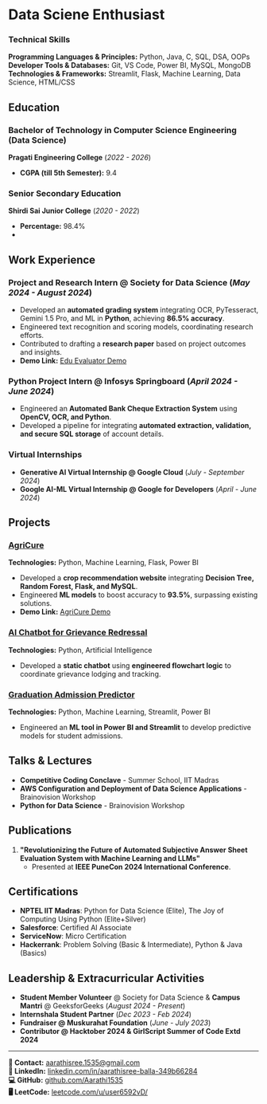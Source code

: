 # Data Sciene Enthusiast

### Technical Skills
**Programming Languages & Principles:** Python, Java, C, SQL, DSA, OOPs  
**Developer Tools & Databases:** Git, VS Code, Power BI, MySQL, MongoDB  
**Technologies & Frameworks:** Streamlit, Flask, Machine Learning, Data Science, HTML/CSS  

## Education
### Bachelor of Technology in Computer Science Engineering (Data Science)  
**Pragati Engineering College** (_2022 - 2026_)  
- **CGPA (till 5th Semester):** 9.4  

### Senior Secondary Education  
**Shirdi Sai Junior College** (_2020 - 2022_)  
- **Percentage:** 98.4%
- 
## Work Experience

### **Project and Research Intern @ Society for Data Science** (_May 2024 - August 2024_)  
- Developed an **automated grading system** integrating OCR, PyTesseract, Gemini 1.5 Pro, and ML in **Python**, achieving **86.5% accuracy**.  
- Engineered text recognition and scoring models, coordinating research efforts.  
- Contributed to drafting a **research paper** based on project outcomes and insights.
- **Demo Link:** [Edu Evaluator Demo](https://www.youtube.com/watch?v=tSZsixcv9Sw)

### **Python Project Intern @ Infosys Springboard** (_April 2024 - June 2024_)  
- Engineered an **Automated Bank Cheque Extraction System** using **OpenCV, OCR, and Python**.  
- Developed a pipeline for integrating **automated extraction, validation, and secure SQL storage** of account details.  

### **Virtual Internships**  
- **Generative AI Virtual Internship @ Google Cloud** (_July - September 2024_)  
- **Google AI-ML Virtual Internship @ Google for Developers** (_April - June 2024_)  

## Projects

### [AgriCure](https://crop-recommendation-system-app.onrender.com/login)  
**Technologies:** Python, Machine Learning, Flask, Power BI  
- Developed a **crop recommendation website** integrating **Decision Tree, Random Forest, Flask, and MySQL**.  
- Engineered **ML models** to boost accuracy to **93.5%**, surpassing existing solutions.
- **Demo Link:** [AgriCure Demo](https://www.youtube.com/watch?v=w7U0d4vgMbo)

### [AI Chatbot for Grievance Redressal](https://app.engati.com/static/standalone/standalone.html?bot_key=7984c1d4deac42ec&env=p)  
**Technologies:** Python, Artificial Intelligence  
- Developed a **static chatbot** using **engineered flowchart logic** to coordinate grievance lodging and tracking.  

### [Graduation Admission Predictor](https://graduate-admission-predictor-byaarathi1535.streamlit.app/)  
**Technologies:** Python, Machine Learning, Streamlit, Power BI  
- Engineered an **ML tool in Power BI and Streamlit** to develop predictive models for student admissions.  

## Talks & Lectures  
- **Competitive Coding Conclave** - Summer School, IIT Madras  
- **AWS Configuration and Deployment of Data Science Applications** - Brainovision Workshop  
- **Python for Data Science** - Brainovision Workshop  

## Publications  
1. **"Revolutionizing the Future of Automated Subjective Answer Sheet Evaluation System with Machine Learning and LLMs"**  
   - Presented at **IEEE PuneCon 2024 International Conference**.  

## Certifications  
- **NPTEL IIT Madras**: Python for Data Science (Elite), The Joy of Computing Using Python (Elite+Silver)  
- **Salesforce**: Certified AI Associate  
- **ServiceNow**: Micro Certification  
- **Hackerrank**: Problem Solving (Basic & Intermediate), Python & Java (Basics)  

## Leadership & Extracurricular Activities  
- **Student Member Volunteer** @ Society for Data Science & **Campus Mantri** @ GeeksforGeeks (_August 2024 - Present_)  
- **Internshala Student Partner** (_Dec 2023 - Feb 2024_)  
- **Fundraiser @ Muskurahat Foundation** (_June - July 2023_)  
- **Contributor @ Hacktober 2024 & GirlScript Summer of Code Extd 2024**  

---

**📧 Contact:** [aarathisree.1535@gmail.com](mailto:aarathisree.1535@gmail.com)  
**🔗 LinkedIn:** [linkedin.com/in/aarathisree-balla-349b66284](https://www.linkedin.com/in/aarathisree-balla-349b66284/)  
**💻 GitHub:** [github.com/Aarathi1535](https://github.com/Aarathi1535)  
**🖥️ LeetCode:** [leetcode.com/u/user6592vD/](https://leetcode.com/u/user6592vD/)   
